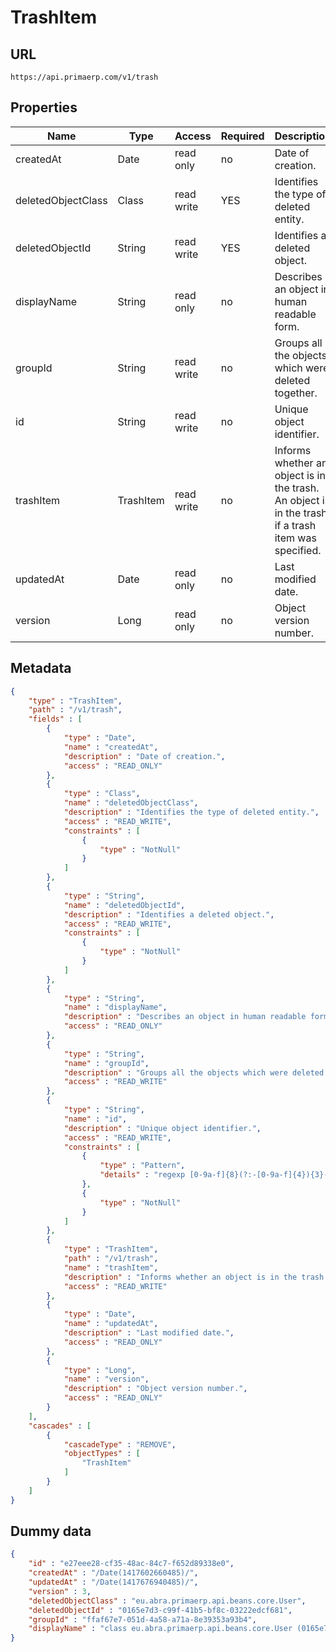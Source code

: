 TrashItem
==

## URL

	https://api.primaerp.com/v1/trash

## Properties

| Name               | Type      | Access     | Required                                                               | Description                                                                                         |
|--------------------|-----------|------------|------------------------------------------------------------------------|-----------------------------------------------------------------------------------------------------|
| createdAt          | Date      | read only  | no                                                                     | Date of creation.                                                                                   |
| deletedObjectClass | Class     | read write | YES                                                                    | Identifies the type of deleted entity.                                                              |
| deletedObjectId    | String    | read write | YES                                                                    | Identifies a deleted object.                                                                        |
| displayName        | String    | read only  | no                                                                     | Describes an object in human readable form.                                                         |
| groupId            | String    | read write | no                                                                     | Groups all the objects which were deleted together.                                                 |
| id                 | String    | read write | no                                                                     | Unique object identifier.                                                                           |
| trashItem          | TrashItem | read write | no                                                                     | Informs whether an object is in the trash. An object is in the trash if a trash item was specified. |
| updatedAt          | Date      | read only  | no                                                                     | Last modified date.                                                                                 |
| version            | Long      | read only  | no                                                                     | Object version number.                                                                              |

## Metadata

```JSON
{
	"type" : "TrashItem",
	"path" : "/v1/trash",
	"fields" : [
		{
			"type" : "Date",
			"name" : "createdAt",
			"description" : "Date of creation.",
			"access" : "READ_ONLY"
		},
		{
			"type" : "Class",
			"name" : "deletedObjectClass",
			"description" : "Identifies the type of deleted entity.",
			"access" : "READ_WRITE",
			"constraints" : [
				{
					"type" : "NotNull"
				}
			]
		},
		{
			"type" : "String",
			"name" : "deletedObjectId",
			"description" : "Identifies a deleted object.",
			"access" : "READ_WRITE",
			"constraints" : [
				{
					"type" : "NotNull"
				}
			]
		},
		{
			"type" : "String",
			"name" : "displayName",
			"description" : "Describes an object in human readable form.",
			"access" : "READ_ONLY"
		},
		{
			"type" : "String",
			"name" : "groupId",
			"description" : "Groups all the objects which were deleted together.",
			"access" : "READ_WRITE"
		},
		{
			"type" : "String",
			"name" : "id",
			"description" : "Unique object identifier.",
			"access" : "READ_WRITE",
			"constraints" : [
				{
					"type" : "Pattern",
					"details" : "regexp [0-9a-f]{8}(?:-[0-9a-f]{4}){3}-[0-9a-f]{12}"
				},
				{
					"type" : "NotNull"
				}
			]
		},
		{
			"type" : "TrashItem",
			"path" : "/v1/trash",
			"name" : "trashItem",
			"description" : "Informs whether an object is in the trash. An object is in the trash if a trash item was specified.",
			"access" : "READ_WRITE"
		},
		{
			"type" : "Date",
			"name" : "updatedAt",
			"description" : "Last modified date.",
			"access" : "READ_ONLY"
		},
		{
			"type" : "Long",
			"name" : "version",
			"description" : "Object version number.",
			"access" : "READ_ONLY"
		}
	],
	"cascades" : [
		{
			"cascadeType" : "REMOVE",
			"objectTypes" : [
				"TrashItem"
			]
		}
	]
}
```

## Dummy data

```JSON
{
	"id" : "e27eee28-cf35-48ac-84c7-f652d89338e0",
	"createdAt" : "/Date(1417602660485)/",
	"updatedAt" : "/Date(1417676940485)/",
	"version" : 3,
	"deletedObjectClass" : "eu.abra.primaerp.api.beans.core.User",
	"deletedObjectId" : "0165e7d3-c99f-41b5-bf8c-03222edcf681",
	"groupId" : "ffaf67e7-051d-4a58-a71a-8e39353a93b4",
	"displayName" : "class eu.abra.primaerp.api.beans.core.User (0165e7d3-c99f-41b5-bf8c-03222edcf681)"
}
```
